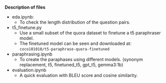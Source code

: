 **Description of files**

- eda.ipynb:
  - To check the length distribution of the question pairs.
- t5_finetune.py
  - Use a small subset of the quora dataset to finetune a t5 paraphraser model.
  - The finetuned model can be seen and downloaded at: `coco101010/t5-paraphrase-quora-finetuned`
- paraphrasing.ipynb
  - To create the paraphases using different models. (synonym replacement, t5, finetuned_t5, gpt_t5, gemma3:1b)
- evaluation.ipynb
  - A quick evaluation with BLEU score and cosine similarity.
